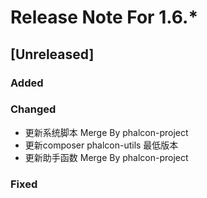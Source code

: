 # Release Note For 1.6.*

## [Unreleased]
### Added

### Changed
* 更新系统脚本 Merge By phalcon-project
* 更新composer phalcon-utils 最低版本
* 更新助手函数 Merge By phalcon-project

### Fixed
